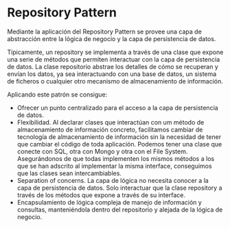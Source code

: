 # Repository Pattern

Mediante la aplicación del Repository Pattern se provee una capa de abstracción entre la lógica de negocio y la capa de persistencia de datos.

Típicamente, un repository se implementa a través de una clase que expone una serie de métodos que permiten interactuar con la capa de persistencia de datos. La clase repositorio abstrae los detalles de cómo se recuperan y envían los datos, ya sea interactuando con una base de datos, un sistema de ficheros o cualquier otro mecanismo de almacenamiento de información.

Aplicando este patrón se consigue:

- Ofrecer un punto centralizado para el acceso a la capa de persistencia de datos.
- Flexibilidad. Al declarar clases que interactúan con um método de almacenamiento de información concreto, facilitamos cambiar de tecnología de almacenamiento de información sin la necesidad de tener que cambiar el código de toda aplicación. Podemos tener una clase que conecte con SQL, otra con Mongo y otra con el File System. Asegurándonos de que todas implementen los mismos métodos a los que se han adscrito al implementar la misma interface, conseguimos que las clases sean intercambiables.
- Separation of concerns. La capa de lógica no necesita conocer a la capa de persistencia de datos. Solo interactuar que la clase repository a través de los métodos que expone a través de su interface.
- Encapsulamiento de lógica compleja de manejo de información y consultas, manteniéndola dentro del repositorio y alejada de la lógica de negocio.
